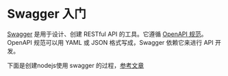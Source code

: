 # Swagger 入门

[Swagger](https://swagger.io/) 是用于设计、创建 RESTful API 的工具。它遵循 [OpenAPI 规范](https://swagger.io/specification/)。OpenAPI 规范可以用 YAML 或 JSON 格式写成，Swagger 依赖它来进行 API 开发。

下面是创建nodejs使用 swagger 的过程，[参考文章](https://www.section.io/engineering-education/documenting-node-js-rest-api-using-swagger/)






